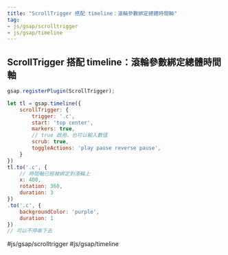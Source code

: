 ```yaml
---
title: "ScrollTrigger 搭配 timeline：滾輪參數綁定總體時間軸"
tag: 
- js/gsap/scrolltrigger
- js/gsap/timeline 
---
```


##  ScrollTrigger 搭配 timeline：滾輪參數綁定總體時間軸
```js
gsap.registerPlugin(ScrollTrigger);

let tl = gsap.timeline({
	scrollTrigger: {
		trigger: '.c',
		start: 'top center',
		markers: true,
		// true 啟用，也可以輸入數值
		scrub: true,
		toggleActions: 'play pause reverse pause',
	}
})
tl.to('.c', {
	// 時間軸已經被綁定到滾輪上
	x: 400,
	rotation: 360,
	duration: 3
})
.to('.c', {
	backgroundColor: 'purple',
	duration: 1
})
// 可以不停串下去
```

#js/gsap/scrolltrigger #js/gsap/timeline 